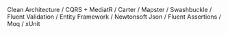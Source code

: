 Clean Architecture / CQRS + MediatR / Carter / Mapster / Swashbuckle / Fluent Validation / Entity Framework / Newtonsoft Json / Fluent Assertions / Moq / xUnit
